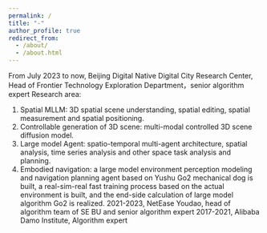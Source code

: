 ```yaml
---
permalink: /
title: "-"
author_profile: true
redirect_from: 
  - /about/
  - /about.html
---
```


From July 2023 to now, Beijing Digital Native Digital City Research Center, Head of Frontier Technology Exploration Department，senior algorithm expert
Research area:
1. Spatial MLLM: 3D spatial scene understanding, spatial editing, spatial measurement and spatial positioning.
2. Controllable generation of 3D scene: multi-modal controlled 3D scene diffusion model.
3. Large model Agent: spatio-temporal multi-agent architecture, spatial analysis, time series analysis and other space task analysis and planning.
4. Embodied navigation: a large model environment perception modeling and navigation planning agent based on Yushu Go2 mechanical dog is built, a real-sim-real fast training process based on the actual environment is built, and the end-side calculation of large model algorithm Go2 is realized.
2021-2023, NetEase Youdao, head of algorithm team of SE BU and senior algorithm expert
2017-2021, Alibaba Damo Institute, Algorithm expert
